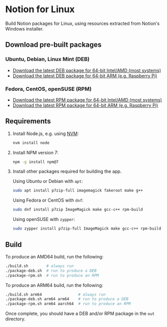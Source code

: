 # Notion for Linux

Build Notion packages for Linux, using resources extracted from Notion's Windows installer.

## Download pre-built packages

### Ubuntu, Debian, Linux Mint (DEB)

- [Download the latest DEB package for 64-bit Intel/AMD (most systems)](https://github.com/davidbailey00/notion-linux-builder/releases/download/v2.0.11-3/notion-desktop_2.0.11-3_amd64.deb)
- [Download the latest DEB package for 64-bit ARM (e.g. Raspberry Pi)](https://github.com/davidbailey00/notion-linux-builder/releases/download/v2.0.11-3/notion-desktop_2.0.11-3_arm64.deb)

### Fedora, CentOS, openSUSE (RPM)

- [Download the latest RPM package for 64-bit Intel/AMD (most systems)](https://github.com/davidbailey00/notion-linux-builder/releases/download/v2.0.11-3/notion-desktop-2.0.11-3.x86_64.rpm)
- [Download the latest RPM package for 64-bit ARM (e.g. Raspberry Pi)](https://github.com/davidbailey00/notion-linux-builder/releases/download/v2.0.11-3/notion-desktop-2.0.11-3.aarch64.rpm)

## Requirements

1. Install Node.js, e.g. using [NVM](https://github.com/nvm-sh/nvm):

   ```sh
   nvm install node
   ```

2. Install NPM version 7:

   ```sh
   npm -g install npm@7
   ```

3. Install other packages required for building the app.

   Using Ubuntu or Debian with `apt`:

   ```sh
   sudo apt install p7zip-full imagemagick fakeroot make g++
   ```

   Using Fedora or CentOS with `dnf`:

   ```sh
   sudo dnf install p7zip ImageMagick make gcc-c++ rpm-build
   ```

   Using openSUSE with `zypper`:

   ```sh
   sudo zypper install p7zip-full ImageMagick make gcc-c++ rpm-build
   ```

## Build

To produce an AMD64 build, run the following:

```sh
./build.sh        # always run
./package-deb.sh  # run to produce a DEB
./package-rpm.sh  # run to produce an RPM
```

To produce an ARM64 build, run the following:

```sh
./build.sh arm64                # always run
./package-deb.sh arm64 arm64    # run to produce a DEB
./package-rpm.sh arm64 aarch64  # run to produce an RPM
```

Once complete, you should have a DEB and/or RPM package in the `out` directory.

